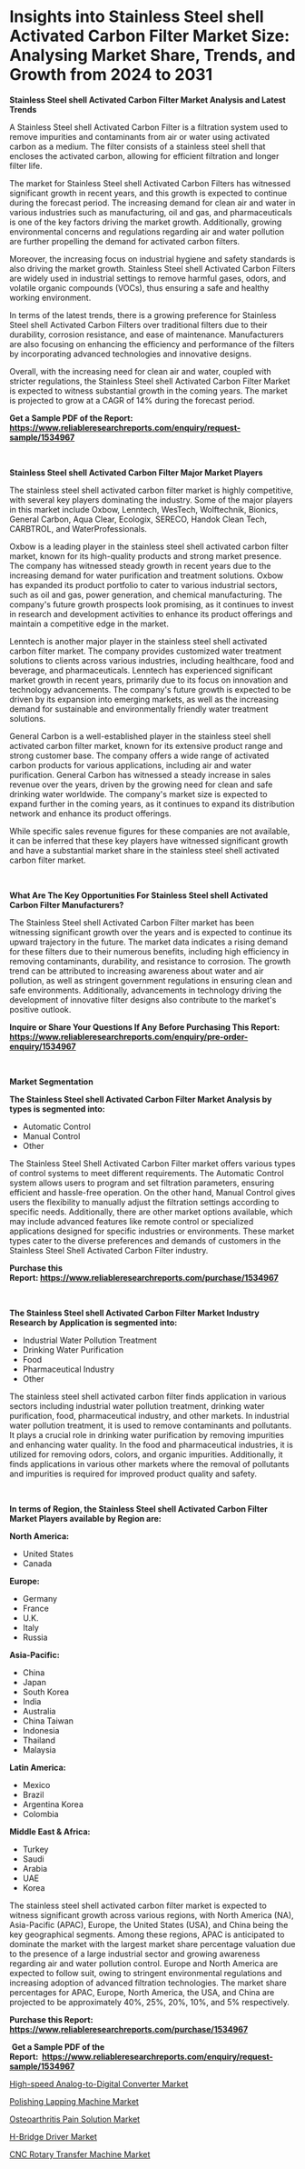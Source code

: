 <p><h1>Insights into Stainless Steel shell Activated Carbon Filter Market Size: Analysing Market Share, Trends, and Growth from 2024 to 2031</h1></p><p><strong>Stainless Steel shell Activated Carbon Filter Market Analysis and Latest Trends</strong></p>
<p><p>A Stainless Steel shell Activated Carbon Filter is a filtration system used to remove impurities and contaminants from air or water using activated carbon as a medium. The filter consists of a stainless steel shell that encloses the activated carbon, allowing for efficient filtration and longer filter life.</p><p>The market for Stainless Steel shell Activated Carbon Filters has witnessed significant growth in recent years, and this growth is expected to continue during the forecast period. The increasing demand for clean air and water in various industries such as manufacturing, oil and gas, and pharmaceuticals is one of the key factors driving the market growth. Additionally, growing environmental concerns and regulations regarding air and water pollution are further propelling the demand for activated carbon filters.</p><p>Moreover, the increasing focus on industrial hygiene and safety standards is also driving the market growth. Stainless Steel shell Activated Carbon Filters are widely used in industrial settings to remove harmful gases, odors, and volatile organic compounds (VOCs), thus ensuring a safe and healthy working environment.</p><p>In terms of the latest trends, there is a growing preference for Stainless Steel shell Activated Carbon Filters over traditional filters due to their durability, corrosion resistance, and ease of maintenance. Manufacturers are also focusing on enhancing the efficiency and performance of the filters by incorporating advanced technologies and innovative designs.</p><p>Overall, with the increasing need for clean air and water, coupled with stricter regulations, the Stainless Steel shell Activated Carbon Filter Market is expected to witness substantial growth in the coming years. The market is projected to grow at a CAGR of 14% during the forecast period.</p></p>
<p><strong>Get a Sample PDF of the Report:&nbsp; <a href="https://www.reliableresearchreports.com/enquiry/request-sample/1534967">https://www.reliableresearchreports.com/enquiry/request-sample/1534967</a></strong></p>
<p>&nbsp;</p>
<p><strong>Stainless Steel shell Activated Carbon Filter Major Market Players</strong></p>
<p><p>The stainless steel shell activated carbon filter market is highly competitive, with several key players dominating the industry. Some of the major players in this market include Oxbow, Lenntech, WesTech, Wolftechnik, Bionics, General Carbon, Aqua Clear, Ecologix, SERECO, Handok Clean Tech, CARBTROL, and WaterProfessionals.</p><p>Oxbow is a leading player in the stainless steel shell activated carbon filter market, known for its high-quality products and strong market presence. The company has witnessed steady growth in recent years due to the increasing demand for water purification and treatment solutions. Oxbow has expanded its product portfolio to cater to various industrial sectors, such as oil and gas, power generation, and chemical manufacturing. The company's future growth prospects look promising, as it continues to invest in research and development activities to enhance its product offerings and maintain a competitive edge in the market.</p><p>Lenntech is another major player in the stainless steel shell activated carbon filter market. The company provides customized water treatment solutions to clients across various industries, including healthcare, food and beverage, and pharmaceuticals. Lenntech has experienced significant market growth in recent years, primarily due to its focus on innovation and technology advancements. The company's future growth is expected to be driven by its expansion into emerging markets, as well as the increasing demand for sustainable and environmentally friendly water treatment solutions.</p><p>General Carbon is a well-established player in the stainless steel shell activated carbon filter market, known for its extensive product range and strong customer base. The company offers a wide range of activated carbon products for various applications, including air and water purification. General Carbon has witnessed a steady increase in sales revenue over the years, driven by the growing need for clean and safe drinking water worldwide. The company's market size is expected to expand further in the coming years, as it continues to expand its distribution network and enhance its product offerings.</p><p>While specific sales revenue figures for these companies are not available, it can be inferred that these key players have witnessed significant growth and have a substantial market share in the stainless steel shell activated carbon filter market.</p></p>
<p>&nbsp;</p>
<p><strong>What Are The Key Opportunities For Stainless Steel shell Activated Carbon Filter Manufacturers?</strong></p>
<p><p>The Stainless Steel shell Activated Carbon Filter market has been witnessing significant growth over the years and is expected to continue its upward trajectory in the future. The market data indicates a rising demand for these filters due to their numerous benefits, including high efficiency in removing contaminants, durability, and resistance to corrosion. The growth trend can be attributed to increasing awareness about water and air pollution, as well as stringent government regulations in ensuring clean and safe environments. Additionally, advancements in technology driving the development of innovative filter designs also contribute to the market's positive outlook.</p></p>
<p><strong>Inquire or Share Your Questions If Any Before Purchasing This Report: <a href="https://www.reliableresearchreports.com/enquiry/pre-order-enquiry/1534967">https://www.reliableresearchreports.com/enquiry/pre-order-enquiry/1534967</a></strong></p>
<p>&nbsp;</p>
<p><strong>Market Segmentation</strong></p>
<p><strong>The Stainless Steel shell Activated Carbon Filter Market Analysis by types is segmented into:</strong></p>
<p><ul><li>Automatic Control</li><li>Manual Control</li><li>Other</li></ul></p>
<p><p>The Stainless Steel Shell Activated Carbon Filter market offers various types of control systems to meet different requirements. The Automatic Control system allows users to program and set filtration parameters, ensuring efficient and hassle-free operation. On the other hand, Manual Control gives users the flexibility to manually adjust the filtration settings according to specific needs. Additionally, there are other market options available, which may include advanced features like remote control or specialized applications designed for specific industries or environments. These market types cater to the diverse preferences and demands of customers in the Stainless Steel Shell Activated Carbon Filter industry.</p></p>
<p><strong>Purchase this Report:&nbsp;<a href="https://www.reliableresearchreports.com/purchase/1534967">https://www.reliableresearchreports.com/purchase/1534967</a></strong></p>
<p>&nbsp;</p>
<p><strong>The Stainless Steel shell Activated Carbon Filter Market Industry Research by Application is segmented into:</strong></p>
<p><ul><li>Industrial Water Pollution Treatment</li><li>Drinking Water Purification</li><li>Food</li><li>Pharmaceutical Industry</li><li>Other</li></ul></p>
<p><p>The stainless steel shell activated carbon filter finds application in various sectors including industrial water pollution treatment, drinking water purification, food, pharmaceutical industry, and other markets. In industrial water pollution treatment, it is used to remove contaminants and pollutants. It plays a crucial role in drinking water purification by removing impurities and enhancing water quality. In the food and pharmaceutical industries, it is utilized for removing odors, colors, and organic impurities. Additionally, it finds applications in various other markets where the removal of pollutants and impurities is required for improved product quality and safety.</p></p>
<p>&nbsp;</p>
<p><strong>In terms of Region, the Stainless Steel shell Activated Carbon Filter Market Players available by Region are:</strong></p>
<p>
    <p> <strong> North America: </strong>
        <ul>
            <li>United States</li>
            <li>Canada</li>
        </ul>
        </p> 
    <p> <strong> Europe: </strong>
        <ul>
            <li>Germany</li>
            <li>France</li>
            <li>U.K.</li>
            <li>Italy</li>
            <li>Russia</li>
        </ul>
        </p> 
    <p> <strong> Asia-Pacific: </strong>
        <ul>
            <li>China</li>
            <li>Japan</li>
            <li>South Korea</li>
            <li>India</li>
            <li>Australia</li>
            <li>China Taiwan</li>
            <li>Indonesia</li>
            <li>Thailand</li>
            <li>Malaysia</li>
        </ul>
        </p> 
    <p> <strong> Latin America: </strong>
        <ul>
            <li>Mexico</li>
            <li>Brazil</li>
            <li>Argentina Korea</li>
            <li>Colombia</li>
        </ul>
        </p> 
    <p> <strong> Middle East & Africa: </strong>
        <ul>
            <li>Turkey</li>
            <li>Saudi</li>
            <li>Arabia</li>
            <li>UAE</li>
            <li>Korea</li>
        </ul>
    </p>
    </p>
<p><p>The stainless steel shell activated carbon filter market is expected to witness significant growth across various regions, with North America (NA), Asia-Pacific (APAC), Europe, the United States (USA), and China being the key geographical segments. Among these regions, APAC is anticipated to dominate the market with the largest market share percentage valuation due to the presence of a large industrial sector and growing awareness regarding air and water pollution control. Europe and North America are expected to follow suit, owing to stringent environmental regulations and increasing adoption of advanced filtration technologies. The market share percentages for APAC, Europe, North America, the USA, and China are projected to be approximately 40%, 25%, 20%, 10%, and 5% respectively.</p></p>
<p><strong>Purchase this Report: <a href="https://www.reliableresearchreports.com/purchase/1534967">https://www.reliableresearchreports.com/purchase/1534967</a></strong></p>
<p>&nbsp;<strong>Get a Sample PDF of the Report:&nbsp;&nbsp;<a href="https://www.reliableresearchreports.com/enquiry/request-sample/1534967">https://www.reliableresearchreports.com/enquiry/request-sample/1534967</a></strong></p>
<p><strong></strong></p>
<p><p><a href="https://issuu.com/reportprime-2/docs/high-speed-analog-to-digital-converter-market-size">High-speed Analog-to-Digital Converter Market</a></p><p><a href="https://github.com/redneck06/Market-Research-Report-List-1/blob/main/polishing-lapping-machine-market.md">Polishing Lapping Machine Market</a></p><p><a href="https://medium.com/@jerrodhilll68/osteoarthritis-pain-solution-market-competitive-analysis-market-trends-and-forecast-to-2030-0af8c8faf8d2">Osteoarthritis Pain Solution Market</a></p><p><a href="https://issuu.com/reportprime-2/docs/h-bridge-driver-market-size-2030.pptx">H-Bridge Driver Market</a></p><p><a href="https://github.com/kosella/Market-Research-Report-List-1/blob/main/cnc-rotary-transfer-machine-market.md">CNC Rotary Transfer Machine Market</a></p></p>